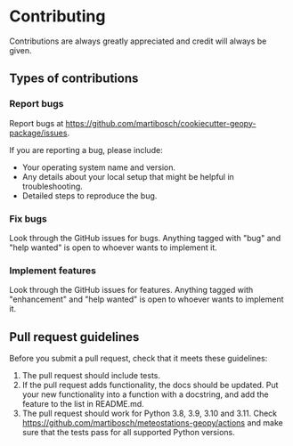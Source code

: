 # Contributing

Contributions are always greatly appreciated and credit will always be given.

## Types of contributions

### Report bugs

Report bugs at https://github.com/martibosch/cookiecutter-geopy-package/issues.

If you are reporting a bug, please include:

- Your operating system name and version.
- Any details about your local setup that might be helpful in troubleshooting.
- Detailed steps to reproduce the bug.

### Fix bugs

Look through the GitHub issues for bugs. Anything tagged with "bug" and "help wanted" is open to whoever wants to implement it.

### Implement features

Look through the GitHub issues for features. Anything tagged with "enhancement" and "help wanted" is open to whoever wants to implement it.

## Pull request guidelines

Before you submit a pull request, check that it meets these guidelines:

1. The pull request should include tests.
1. If the pull request adds functionality, the docs should be updated. Put your new functionality into a function with a docstring, and add the feature to the list in README.md.
1. The pull request should work for Python 3.8, 3.9, 3.10 and 3.11. Check https://github.com/martibosch/meteostations-geopy/actions and make sure that the tests pass for all supported Python versions.
